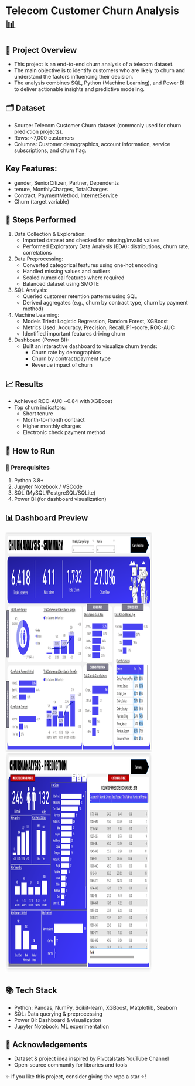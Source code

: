 # Telecom Customer Churn Analysis 📊
## 📌 Project Overview
- This project is an end-to-end churn analysis of a telecom dataset.
- The main objective is to identify customers who are likely to churn and understand the factors influencing their decision.
- The analysis combines SQL, Python (Machine Learning), and Power BI to deliver actionable insights and predictive modeling.

## 🗂️ Dataset
- Source: Telecom Customer Churn dataset (commonly used for churn prediction projects).
- Rows: ~7,000 customers
- Columns: Customer demographics, account information, service subscriptions, and churn flag.

## Key Features:

- gender, SeniorCitizen, Partner, Dependents
- tenure, MonthlyCharges, TotalCharges
- Contract, PaymentMethod, InternetService
- Churn (target variable)

## 🔑 Steps Performed
1. Data Collection & Exploration:
    - Imported dataset and checked for missing/invalid values
    - Performed Exploratory Data Analysis (EDA): distributions, churn rate, correlations
2. Data Preprocessing:
    - Converted categorical features using one-hot encoding
    - Handled missing values and outliers
    - Scaled numerical features where required
    - Balanced dataset using SMOTE
4. SQL Analysis:
    - Queried customer retention patterns using SQL
    - Derived aggregates (e.g., churn by contract type, churn by payment method)
5. Machine Learning:
    - Models Tried: Logistic Regression, Random Forest, XGBoost
    - Metrics Used: Accuracy, Precision, Recall, F1-score, ROC-AUC
    - Identified important features driving churn
6. Dashboard (Power BI):
    - Built an interactive dashboard to visualize churn trends:
        - Churn rate by demographics
        - Churn by contract/payment type
        - Revenue impact of churn

## 📈 Results

- Achieved ROC-AUC ~0.84 with XGBoost
- Top churn indicators:
  - Short tenure
  - Month-to-month contract
  - Higher monthly charges
  - Electronic check payment method

## 🚀 How to Run
### 🔧 Prerequisites
1. Python 3.8+
2. Jupyter Notebook / VSCode
3. SQL (MySQL/PostgreSQL/SQLite)
4. Power BI (for dashboard visualization)

## 📊 Dashboard Preview

<img src='Images/Summary.png' width='400' height='600'>
<img src='Images/ChurnPrediction.png' width='400' height='600'>

## 📚 Tech Stack

- Python: Pandas, NumPy, Scikit-learn, XGBoost, Matplotlib, Seaborn
- SQL: Data querying & preprocessing
- Power BI: Dashboard & visualization
- Jupyter Notebook: ML experimentation

## 🙌 Acknowledgements

  - Dataset & project idea inspired by Pivotalstats YouTube Channel
  - Open-source community for libraries and tools

✨ If you like this project, consider giving the repo a star ⭐!

